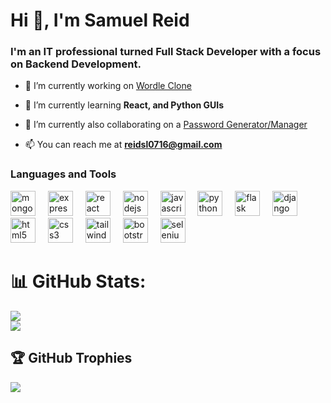 <h1 align="left">Hi 👋, I'm Samuel Reid</h1>
<h3 align="left">I'm an IT professional turned Full Stack Developer with a focus on Backend Development.</h3>

- 🔭 I’m currently working on [Wordle Clone](https://github.com/cyberz3r0/Wordle_Clone)

- 🌱 I’m currently learning **React, and Python GUIs**

- 👯 I’m currently also collaborating on a [Password Generator/Manager](https://github.com/illustrae/Password-Gen)

- 📫 You can reach me at **reidsl0716@gmail.com**

<h3 align="left">Languages and Tools</h3>
<div align="left">
  <img src="https://skillicons.dev/icons?i=mongodb" height="40" alt="mongodb logo"  />
  <img width="12" />
  <img src="https://skillicons.dev/icons?i=express" height="40" alt="express logo"  />
  <img width="12" />
  <img src="https://skillicons.dev/icons?i=react" height="40" alt="react logo"  />
  <img width="12" />
  <img src="https://skillicons.dev/icons?i=nodejs" height="40" alt="nodejs logo"  />
  <img width="12" />
  <img src="https://skillicons.dev/icons?i=js" height="40" alt="javascript logo"  />
  <img width="12" />
  <img src="https://skillicons.dev/icons?i=py" height="40" alt="python logo"  />
  <img width="12" />
  <img src="https://skillicons.dev/icons?i=flask" height="40" alt="flask logo"  />
  <img width="12" />
  <img src="https://skillicons.dev/icons?i=django" height="40" alt="django logo"  />
  <img width="12" />
  <img src="https://skillicons.dev/icons?i=html" height="40" alt="html5 logo"  />
  <img width="12" />
  <img src="https://skillicons.dev/icons?i=css" height="40" alt="css3 logo"  />
  <img width="12" />
  <img src="https://skillicons.dev/icons?i=tailwind" height="40" alt="tailwindcss logo"  />
  <img width="12" />
  <img src="https://skillicons.dev/icons?i=bootstrap" height="40" alt="bootstrap logo"  />
  <img width="12" />
  <img src="https://skillicons.dev/icons?i=selenium" height="40" alt="selenium logo"  />
</div>

# 📊 GitHub Stats:
![](https://github-readme-streak-stats.herokuapp.com/?user=cyberz3r0&theme=dark&hide_border=true)<br/>
![](https://github-readme-stats.vercel.app/api/top-langs/?username=cyberz3r0&theme=dark&hide_border=true&include_all_commits=true&count_private=true&layout=compact)

## 🏆 GitHub Trophies
![](https://github-profile-trophy.vercel.app/?username=cyberz3r0&theme=radical&no-frame=false&no-bg=true&margin-w=4)


<!-- Proudly created with GPRM ( https://gprm.itsvg.in ) -->
